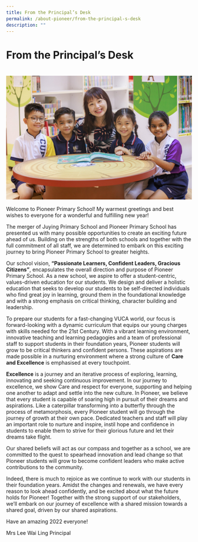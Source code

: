 ```yaml
---
title: From the Principal’s Desk
permalink: /about-pioneer/from-the-principal-s-desk
description: ""
---
```

# From the Principal’s Desk
# 

![](/images/PPS2021%20Photoshoot%2026%20of%2031.jpg)

Welcome to Pioneer Primary School! 
My warmest greetings and best wishes to everyone for a wonderful and fulfilling new year!
 
The merger of Juying Primary School and Pioneer Primary School has presented us with many possible opportunities to create an exciting future ahead of us.  Building on the strengths of both schools and together with the full commitment of all staff, we are determined to embark on this exciting journey to bring Pioneer Primary School to greater heights.

Our school vision, **“Passionate Learners, Confident Leaders, Gracious Citizens”**, encapsulates the overall direction and purpose of Pioneer Primary School.  As a new school, we aspire to offer a student-centric, values-driven education for our students. We design and deliver a holistic education that seeks to develop our students to be self-directed individuals who find great joy in learning, ground them in the foundational knowledge and with a strong emphasis on critical thinking, character building and leadership. 

To prepare our students for a fast-changing VUCA world, our focus is forward-looking with a dynamic curriculum that equips our young charges with skills needed for the 21st Century. With a vibrant learning environment, innovative teaching and learning pedagogies and a team of professional staff to support students in their foundation years, Pioneer students will grow to be critical thinkers and confident persons. These aspirations are made possible in a nurturing environment where a strong culture of **Care and Excellence** is emphasised at every touchpoint.

**Excellence** is a journey and an iterative process of exploring, learning, innovating and seeking continuous improvement. In our journey to excellence, we show Care and respect for everyone, supporting and helping one another to adapt and settle into the new culture.  In Pioneer, we believe that every student is capable of soaring high in pursuit of their dreams and aspirations.  Like a caterpillar transforming into a butterfly through the process of metamorphosis, every Pioneer student will go through the journey of growth at their own pace.  Dedicated teachers and staff will play an important role to nurture and inspire, instil hope and confidence in students to enable them to strive for their glorious future and let their dreams take flight.

Our shared beliefs will act as our compass and together as a school, we are committed to the quest to spearhead innovation and lead change so that Pioneer students will grow to become confident leaders who make active contributions to the community.

Indeed, there is much to rejoice as we continue to work with our students in their foundation years. Amidst the changes and renewals, we have every reason to look ahead confidently, and be excited about what the future holds for Pioneer! Together with the strong support of our stakeholders, we’ll embark on our journey of excellence with a shared mission towards a shared goal, driven by our shared aspirations.

Have an amazing 2022 everyone!
 
Mrs Lee Wai Ling
Principal

